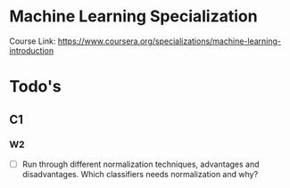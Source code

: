 # Machine Learning Specialization

Course Link: https://www.coursera.org/specializations/machine-learning-introduction

# Todo's
## C1
### W2
- [ ] Run through different normalization techniques, advantages and disadvantages. Which classifiers needs normalization and why? 